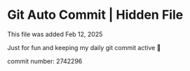 # Git Auto Commit | Hidden File

This file was added Feb 12, 2025

Just for fun and keeping my daily git commit active 🤪

commit number: 2742296
